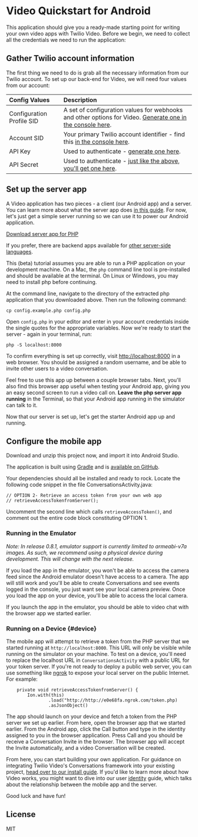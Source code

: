 # Video Quickstart for Android

This application should give you a ready-made starting point for writing your
own video apps with Twilio Video. Before we begin, we need to collect
all the credentials we need to run the application:

## Gather Twilio account information

The first thing we need to do is grab all the necessary information from our
Twilio account. To set up our back-end for Video, we will need four 
values from our account:

Config Values  | Description
:-------------  |:-------------
Configuration Profile SID | A set of configuration values for webhooks and other options for Video. [Generate one in the console here](https://twilio.com/user/account/video/profiles).
Account SID | Your primary Twilio account identifier - find this [in the console here](https://twilio.com/user/account/video).
API Key | Used to authenticate - [generate one here](https://twilio.com/user/account/video/dev-tools/api-keys).
API Secret | Used to authenticate - [just like the above, you'll get one here](https://twilio.com/user/account/video/dev-tools/api-keys).

## Set up the server app

A Video application has two pieces - a client (our Android app) and a server.
You can learn more about what the server app does [in this guide](https://twilio.com/docs/api/video/guide/identity).
For now, let's just get a simple server running so we can use it to power our
Android application.

<a href="https://github.com/twilio/video-quickstart-php/archive/master.zip" 
    class="button button-block call-to-action">
    Download server app for PHP
</a>

If you prefer, there are backend apps available for [other server-side languages](https://twilio.com/docs/api/video/quickstart-js).

This (beta) tutorial assumes you are able to run a PHP application on your development machine. On a Mac, the `php` command line tool is pre-installed and should be available at the terminal. On Linux or Windows, you may need to install php before continuing. 

At the command line, navigate to the directory of the extracted php application that you downloaded above. Then run the following command:

~~~
cp config.example.php config.php
~~~

Open `config.php` in your editor and enter in your account credentials inside the single quotes for the appropriate variables. Now we're ready to start the server - again in your terminal, run:

~~~
php -S localhost:8000
~~~

To confirm everything is set up correctly, visit [http://localhost:8000](http://localhost:8000)
in a web browser. You should be assigned a random username, and be able to invite
other users to a video conversation.

Feel free to use this app up between a couple browser tabs. Next, you'll
also find this browser app useful when testing your Android app, giving you an
easy second screen to run a video call on. **Leave the php server app running** in the Terminal, 
so that your Android app running in the simulator can talk to it.

Now that our server is set up, let's get the starter Android app up and running.

## Configure the mobile app

Download and unzip this project now, and import it into Android Studio.

The application is built using [Gradle](http://gradle.org/getting-started-android/) and is [available on GitHub](https://github.com/twilio/video-quickstart-android).

Your dependencies should all be installed and ready to rock. Locate the following code snippet in the file ConversationsActivity.java:

~~~
// OPTION 2- Retrieve an access token from your own web app
// retrieveAccessTokenfromServer();
~~~

Uncomment the second line which calls `retrieveAccessToken()`, and comment out the entire code block constituting OPTION 1. 

### Running in the Emulator

*Note: In release 0.8.1, emulator support is currently limited to armeabi-v7a images. As such, we recommend using a physical device during development. This will change with the next release.*

If you load the app in the emulator, you won't be able to access the camera
feed since the Android emulator doesn't have access to a camera. The app will
still work and you'll be able to create Conversations and see events logged in the console, you just want see your local camera preview. Once you load the app on your device, you'll be able to access the local camera.

If you launch the app in the emulator, you should be able to video chat with the browser app we started earlier.

### Running on a Device {#device}

The mobile app will attempt to retrieve a token from the PHP server that we started running at `http://localhost:8000`. This URL will only be visible while running on the simulator on your machine. To test on a device, you'll need to replace the localhost URL in `ConversationsActivity` with a public URL for your token server. If you're not ready to deploy a public web server, you can use something like <a href="http://www.ngrok.com">ngrok</a> to expose your local server on the public Internet. For example:

~~~
    private void retrieveAccessTokenfromServer() {
        Ion.with(this)
                .load("http://http://e0e68fa.ngrok.com/token.php)
                .asJsonObject()
~~~

The app should launch on your device and fetch a token from the PHP server we set up earlier. From here, open the browser app that we started earlier. From the Android app, click the Call button and type in the identity assigned to you in the browser application. Press Call and you should be receive a Conversation Invite in the browser. The browser app will accept the Invite automatically, and a video Conversation will be created.

From here, you can start building your own application. For guidance on integrating Twilio Video's Conversations framework into your existing project, [head over to our install guide](https://twilio.com/docs/api/video/sdks). If you'd like to learn more about how Video works, you might want to dive into our user [identity](https://twilio.com/docs/api/video/guide/identity) guide, which talks about the relationship between the mobile app and the server.

Good luck and have fun!

## License

MIT
